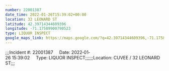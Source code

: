 ```yaml
---
number: 22001387
date_time: 2022-01-26T15:39:02+00:00
location: 32 LEONARD ST
latitude: 42.39714344609396
longitude: -71.17589900790523
type: LIQUOR INSPECT
google_maps_link: https://maps.google.com/?q=42.39714344609396,-71.17589900790523
---
```


;;;Incident #: 22001387     Date: 2022‐01‐26 15:39:02     Type: LIQUOR INSPECT;;;;;;Location: CUVEE / 32 LEONARD ST;;;
